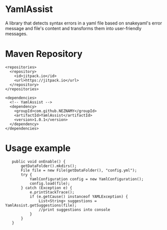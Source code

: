 # YamlAssist
 
 A library that detects syntax errors in a yaml file based on snakeyaml's error message and file's content and transforms them into user-friendly messages.
# Maven Repository
```
<repositories>
  <repository>
    <id>jitpack.io</id>
    <url>https://jitpack.io</url>
  </repository>
</repositories>

<dependencies>
  <!-- YamlAssist -->
  <dependency>
    <groupId>com.github.NEZNAMY</groupId>
    <artifactId>YamlAssist</artifactId>
    <version>1.0.1</version>
  </dependency>
</dependencies>
 ```
 
 # Usage example
 
 ```
	public void onEnable() {
		getDataFolder().mkdirs();
		File file = new File(getDataFolder(), "config.yml");
		try {
			YamlConfiguration config = new YamlConfiguration();
			config.load(file);
		} catch (Exception e) {
			e.printStackTrace();
			if (e.getCause() instanceof YAMLException) {
				List<String> suggestions = YamlAssist.getSuggestions(file);
				//print suggestions into console
			}
		}
	}
 ```

